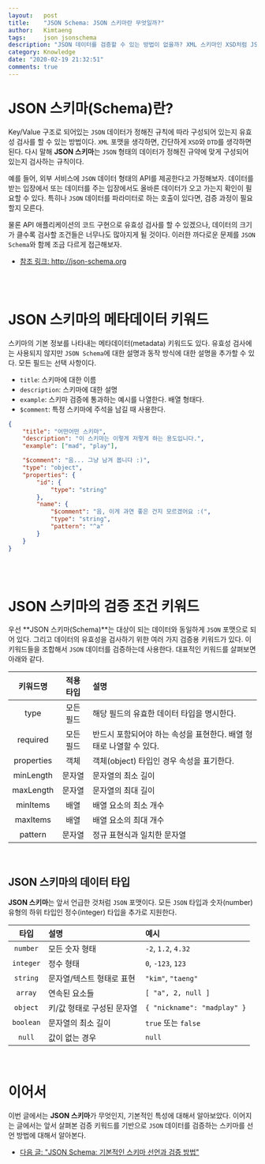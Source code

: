 ```yaml
---
layout:   post
title:    "JSON Schema: JSON 스키마란 무엇일까?"
author:   Kimtaeng
tags: 	  json jsonschema
description: "JSON 데이터를 검증할 수 있는 방법이 없을까? XML 스키마인 XSD처럼 JSON 데이터를 검증하는 방법은?"
category: Knowledge
date: "2020-02-19 21:32:51"
comments: true
---
```


# JSON 스키마(Schema)란?
Key/Value 구조로 되어있는 `JSON` 데이터가 정해진 규칙에 따라 구성되어 있는지 유효성 검사를 할 수 있는 방법이다. `XML` 포맷을 생각하면, 간단하게
`XSD`와 `DTD`를 생각하면 된다. 다시 말해 **JSON 스키마**는 `JSON` 형태의 데이터가 정해진 규약에 맞게 구성되어 있는지 검사하는 규칙이다.

예를 들어, 외부 서비스에 `JSON` 데이터 형태의 API를 제공한다고 가정해보자. 데이터를 받는 입장에서 또는 데이터를 주는 입장에서도 올바른 데이터가
오고 가는지 확인이 필요할 수 있다. 특히나 `JSON` 데이터를 파라미터로 하는 호출이 있다면, 검증 과정이 필요할지 모른다. 

물론 API 애플리케이션의 코드 구현으로 유효성 검사를 할 수 있겠으나, 데이터의 크기가 클수록 검사할 조건들은 너무나도 많아지게 될 것이다.
이러한 까다로운 문제를 `JSON Schema`와 함께 조금 다르게 접근해보자.

- <a href="http://json-schema.org/" target="_blank" rel="nofollow">참조 링크: http://json-schema.org</a>

<br><br>

# JSON 스키마의 메타데이터 키워드
스키마의 기본 정보를 나타내는 메타데이터(metadata) 키워드도 있다. 유효성 검사에는 사용되지 않지만 `JSON Schema`에 대한 설명과 동작 방식에 대한
설명을 추가할 수 있다. 모든 필드는 선택 사항이다.

- `title`: 스키마에 대한 이름
- `description`: 스키마에 대한 설명
- `example`: 스키마 검증에 통과하는 예시를 나열한다. 배열 형태다.
- `$comment`: 특정 스키마에 주석을 남길 때 사용한다.

```json
{
    "title": "어떤어떤 스키마",
    "description": "이 스키마는 이렇게 저렇게 하는 용도입니다.",
    "example": ["mad", "play"],

    "$comment": "음... 그냥 남겨 봅니다 :)",
    "type": "object",
    "properties": {
        "id": {
            "type": "string"
        },
        "name": {
            "$comment": "음, 이게 과연 좋은 건지 모르겠어요 :(",
            "type": "string",
            "pattern": "^a"
        }
    }
}
```

<br><br>

# JSON 스키마의 검증 조건 키워드
우선 **JSON 스키마(Schema)**는 대상이 되는 데이터와 동일하게 `JSON` 포맷으로 되어 있다. 그리고 데이터의 유효성을 검사하기 위한 여러 가지 검증용
키워드가 있다. 이 키워드들을 조합해서 `JSON` 데이터를 검증하는데 사용한다. 대표적인 키워드를 살펴보면 아래와 같다.

키워드명 | 적용 타입 | 설명
|:--:|:--:|:--
type  | 모든 필드 | 해당 필드의 유효한 데이터 타입을 명시한다.
required | 모든 필드 | 반드시 포함되어야 하는 속성을 표현한다. 배열 형태로 나열할 수 있다.
properties | 객체 | 객체(object) 타입인 경우 속성을 표기한다.
minLength | 문자열 | 문자열의 최소 길이
maxLength | 문자열 | 문자열의 최대 길이
minItems | 배열 | 배열 요소의 최소 개수
maxItems | 배열 | 배열 요소의 최대 개수
pattern | 문자열 | 정규 표현식과 일치한 문자열

<br>

## JSON 스키마의 데이터 타입
**JSON 스키마**는 앞서 언급한 것처럼 `JSON` 포맷이다. 모든 `JSON` 타입과 숫자(number) 유형의 하위 타입인 정수(integer) 타입을 추가로 지원한다.

타입 | 설명 | 예시
|:--:|:--|:--
`number` | 모든 숫자 형태 | `-2`, `1.2`, `4.32`
`integer` | 정수 형태 | `0`, `-123`, `123`
`string` | 문자열/텍스트 형태로 표현 | `"kim"`, `"taeng"`
`array` | 연속된 요소들 | `[ "a", 2, null ]`
`object` | 키/값 형태로 구성된 문자열 | `{ "nickname": "madplay" }`
`boolean` | 문자열의 최소 길이 | `true` 또는 `false`
`null` | 값이 없는 경우 | `null`

<br>

# 이어서
이번 글에서는 **JSON 스키마**가 무엇인지, 기본적인 특성에 대해서 알아보았다.
이어지는 글에서는 앞서 살펴본 검증 키워드를 기반으로 `JSON` 데이터를 검증하는 스키마를 선언 방법에 대해서 알아본다.

- <a href="/post/json-schema-validation-examples" target="_blank">다음 글: "JSON Schema: 기본적인 스키마 선언과 검증 방법"</a>